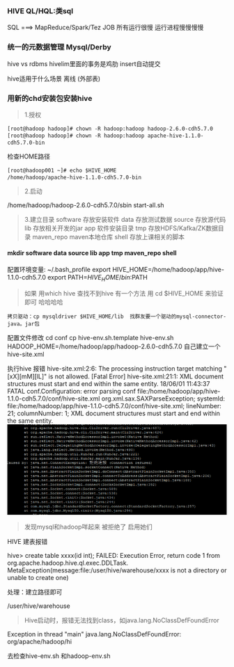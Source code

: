 

###  HIVE QL/HQL:类sql 
SQL ===> MapReduce/Spark/Tez JOB   所有运行很慢  运行进程慢慢慢慢
###  统一的元数据管理 Mysql/Derby
hive vs    rdbms
hivelim里面的事务是鸡肋  insert自动提交

hive适用于什么场景    离线 (外部表)     
###  用新的chd安装包安装hive


> 1.授权
```
[root@hadoop hadoop]# chown -R hadoop:hadoop hadoop-2.6.0-cdh5.7.0
[root@hadoop hadoop]# chown -R hadoop:hadoop apache-hive-1.1.0-cdh5.7.0-bin
```
检查HOME路径
```
[root@hadoop001 ~]# echo $HIVE_HOME
/home/hadoop/apache-hive-1.1.0-cdh5.7.0-bin
```

> 2.启动

/home/hadoop/hadoop-2.6.0-cdh5.7.0/sbin
start-all.sh
> 3.建立目录
software  存放安装软件
	data 存放测试数据
	source 存放源代码  
	lib  存放相关开发的jar
	app  软件安装目录
		tmp 存放HDFS/Kafka/ZK数据目录
	maven_repo  maven本地仓库
	shell  存放上课相关的脚本
  
#### mkdir  software   data  source  lib   app   tmp  maven_repo   shell   
配置环境变量: ~/.bash_profile
	export HIVE_HOME=/home/hadoop/app/hive-1.1.0-cdh5.7.0
	export PATH=$HIVE_HOME/bin:$PATH
  
  
  
>  如果 用which  hive  查找不到hive 有一个方法 用 cd   $HIVE_HOME 来验证即可 哈哈哈哈
```
拷贝驱动：cp mysqldriver $HIVE_HOME/lib  找群友要一个驱动的mysql-connector-java。jar包
```
配置文件修改 cd  conf
	cp hive-env.sh.template hive-env.sh
	HADOOP_HOME=/home/hadoop/app/hadoop-2.6.0-cdh5.7.0 
	自己建立一个hive-site.xml
	
	
执行hive 报错
hive-site.xml:2:6: The processing instruction target matching "[xX][mM][lL]" is not allowed.
[Fatal Error] hive-site.xml:21:1: XML document structures must start and end within the same entity.
18/06/01 11:43:37 FATAL conf.Configuration: error parsing conf file:/home/hadoop/app/hive-1.1.0-cdh5.7.0/conf/hive-site.xml
org.xml.sax.SAXParseException; systemId: file:/home/hadoop/app/hive-1.1.0-cdh5.7.0/conf/hive-site.xml; lineNumber: 21; columnNumber: 1; XML document structures must start and end within the same entity.
![hive报错](https://github.com/aiff/bigdata/blob/master/img/hiveerror.png)
> 发现mysql和hadoop咩起来 被拒绝了  启用她们

HIVE  建表报错


hive> create table xxxx(id int);
FAILED: Execution Error, return code 1 from org.apache.hadoop.hive.ql.exec.DDLTask. MetaException(message:file:/user/hive/warehouse/xxxx is not a directory or unable to create one)


处理：建立路径即可

/user/hive/warehouse


 
>Hive启动时，报错无法找到class，如java.lang.NoClassDefFoundError

Exception in thread "main" java.lang.NoClassDefFoundError: org/apache/hadoop/hi


去检查hive-env.sh  和hadoop-env.sh 



